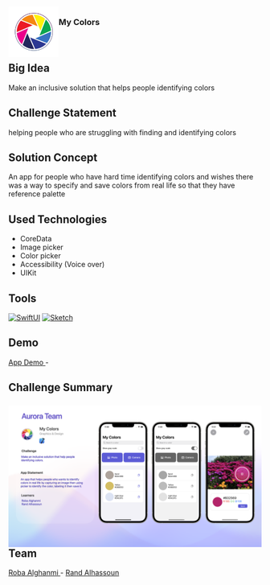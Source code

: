 <!-- PROJECT LOGO -->

<div>

<h3><img align="left" width="100" height="100" src="App_Icon.jpeg"> <br/> My Colors <br/>
<a href=""> </a> <br/> <br/> </h3>   


 </div>   

## Big Idea
Make an inclusive solution that helps people identifying colors

## Challenge Statement
helping people who are struggling with finding and identifying colors

## Solution Concept
An app for people who have hard time identifying colors and wishes there was a way to specify and save colors from real life so that they have reference palette

## Used Technologies 
- CoreData
- Image picker
- Color picker
- Accessibility (Voice over)
- UIKit

## Tools
[![SwiftUI][SwiftUI-img]][SwiftUI-url]   [![Sketch][Sketch-img]][Sketch-url]  
## Demo
<a href="https://drive.google.com/file/d/1-OTDphHr4CGZj1QLBFcD6ELSkvsfuVTj/view?usp=share_link"> App Demo </a> - 

## Challenge Summary

<h3><img align="left" src="Challenge Summary.png"> <br/> <br/>



## Team

<a href="https://www.linkedin.com/in/roba-alghanmi-181224205/">Roba Alghanmi </a> - 
<a href="https://www.linkedin.com/in/rand-alhassoun-b067b91a3/">Rand Alhassoun </a>

<!-- MARKDOWN LINKS & IMAGES -->

<!-- https://www.markdownguide.org/basic-syntax/#reference-style-links -->

[SwiftUI-img]: https://img.shields.io/badge/-SwiftUI-blue

[SwiftUI-url]: https://developer.apple.com/xcode/swiftui/

[Sketch-img]: https://img.shields.io/badge/-Sketch-yellow

[Sketch-url]: https://www.sketch.com

